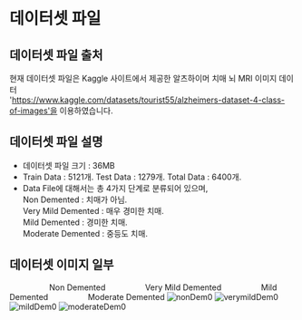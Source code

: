 # 데이터셋 파일

## 데이터셋 파일 출처
현재 데이터셋 파일은 Kaggle 사이트에서 제공한 알츠하이머 치매 뇌 MRI 이미지 데이터   
'https://www.kaggle.com/datasets/tourist55/alzheimers-dataset-4-class-of-images'을 이용하였습니다.  

## 데이터셋 파일 설명

- 데이터셋 파일 크기 : 36MB
- Train Data : 5121개. Test Data : 1279개. Total Data : 6400개.
- Data File에 대해서는 총 4가지 단계로 분류되어 있으며,  
  Non Demented : 치매가 아님.   
  Very Mild Demented : 매우 경미한 치매.   
  Mild Demented : 경미한 치매.   
  Moderate Demented : 중등도 치매.

## 데이터셋 이미지 일부

     Non Demented     Very Mild Demented     Mild Demented     Moderate Demented
![nonDem0](https://github.com/haleeseung/Alzheimer-s-disease-diagnosis_Project/assets/127108173/cfde2bac-76a0-45dd-b540-0790b79b2b88) ![verymildDem0](https://github.com/haleeseung/Alzheimer-s-disease-diagnosis_Project/assets/127108173/01f2522c-9888-45d9-81d6-c39b97a9387d) ![mildDem0](https://github.com/haleeseung/Alzheimer-s-disease-diagnosis_Project/assets/127108173/448e4a84-812f-4841-b3b7-34ebe3746a87) ![moderateDem0](https://github.com/haleeseung/Alzheimer-s-disease-diagnosis_Project/assets/127108173/49e369d8-4144-4f5a-be10-15e4599df57d)
